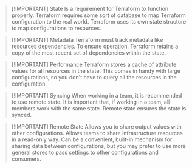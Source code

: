 
> [!IMPORTANT] State
> Is a requirement for Terraform to function properly.
> Terraform requires some sort of database to map Terraform configuration to the real world.
> Terraform uses its own state structure to map configurations to resources.



> [!IMPORTANT] Metadata
> Terraform must track metadata like resources dependencies. To ensure operation, Terraform retains a copy of the most recent set of dependencies within the state.


> [!IMPORTANT] Performance
> Terraform stores a cache of attribute values for all resources in the state. This comes in handy with large configurations, so you don't have to query all the resources in the configuration.


> [!IMPORTANT] Syncing
> When working in a team, it is recommended to use remote state. It is important that, if working in a team, all members work with the same state. Remote state ensures the state is synced.



> [!IMPORTANT] Remote State
> Allows you to share output values with other configurations.
> Allows teams to share infrastructure resources in a read-only way.
> Can be a convenient, built-in mechanism for sharing data between configurations, but you may prefer to use more general stores to pass settings to other configurations and consumers.
